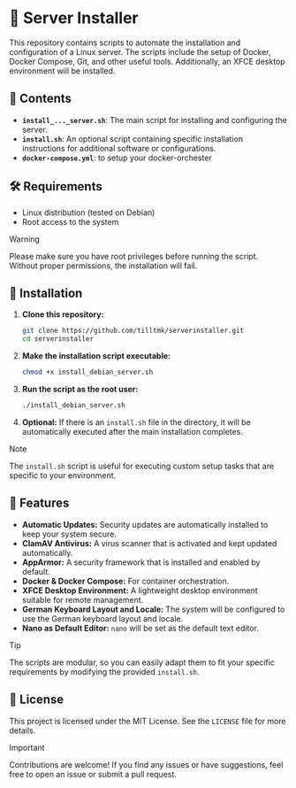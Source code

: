 # 🚀 Server Installer

This repository contains scripts to automate the installation and configuration of a Linux server. The scripts include the setup of Docker, Docker Compose, Git, and other useful tools. Additionally, an XFCE desktop environment will be installed.

## 📂 Contents

- **`install_..._server.sh`**: The main script for installing and configuring the server.
- **`install.sh`**: An optional script containing specific installation instructions for additional software or configurations.
- **`docker-compose.yml`**: to setup your docker-orchester

## 🛠️ Requirements

- Linux distribution (tested on Debian)
- Root access to the system

> [!WARNING]   
> Please make sure you have root privileges before running the script. Without proper permissions, the installation will fail.

## 🚀 Installation

1. **Clone this repository:**
   ```bash
   git clone https://github.com/tilltmk/serverinstaller.git
   cd serverinstaller
   ```

2. **Make the installation script executable:**
   ```bash
   chmod +x install_debian_server.sh
   ```

3. **Run the script as the root user:**
   ```bash
   ./install_debian_server.sh
   ```

4. **Optional:** If there is an `install.sh` file in the directory, it will be automatically executed after the main installation completes.

> [!NOTE]  
> The `install.sh` script is useful for executing custom setup tasks that are specific to your environment.

## 🌟 Features

- **Automatic Updates:** Security updates are automatically installed to keep your system secure.
- **ClamAV Antivirus:** A virus scanner that is activated and kept updated automatically.
- **AppArmor:** A security framework that is installed and enabled by default.
- **Docker & Docker Compose:** For container orchestration.
- **XFCE Desktop Environment:** A lightweight desktop environment suitable for remote management.
- **German Keyboard Layout and Locale:** The system will be configured to use the German keyboard layout and locale.
- **Nano as Default Editor:** `nano` will be set as the default text editor.

> [!TIP]  
> The scripts are modular, so you can easily adapt them to fit your specific requirements by modifying the provided `install.sh`.

## 📜 License

This project is licensed under the MIT License. See the `LICENSE` file for more details.

> [!IMPORTANT]  
> Contributions are welcome! If you find any issues or have suggestions, feel free to open an issue or submit a pull request.

